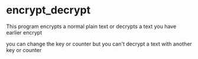 # encrypt_decrypt

This program encrypts a normal plain text or decrypts a text you have earlier encrypt

you can change the key or counter but you can't decrypt a text with another key or counter
